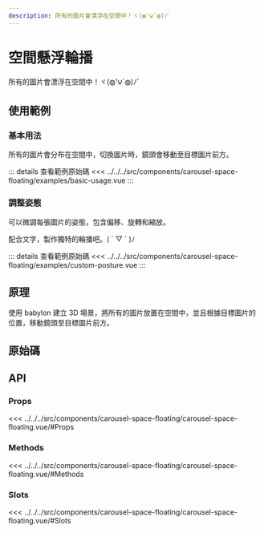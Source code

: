 ```yaml
---
description: 所有的圖片會漂浮在空間中！ヾ(◍'౪`◍)ﾉﾞ
---
```


<script setup>
import SourceLinkList from '../../../src/components/source-link-list.vue'

import BasicUsage from '../../../src/components/carousel-space-floating/examples/basic-usage.vue'
import CustomPosture from '../../../src/components/carousel-space-floating/examples/custom-posture.vue'
</script>

# 空間懸浮輪播 <Badge type="info" text="carousel" />

所有的圖片會漂浮在空間中！ヾ(◍'౪`◍)ﾉﾞ

## 使用範例

### 基本用法

所有的圖片會分布在空間中，切換圖片時，鏡頭會移動至目標圖片前方。

<basic-usage class="h-[60vh]"/>

::: details 查看範例原始碼
<<< ../../../src/components/carousel-space-floating/examples/basic-usage.vue
:::

### 調整姿態

可以微調每張圖片的姿態，包含偏移、旋轉和縮放。

配合文字，製作獨特的輪播吧。( ´ ▽ ` )ﾉ

<custom-posture />

::: details 查看範例原始碼
<<< ../../../src/components/carousel-space-floating/examples/custom-posture.vue
:::

## 原理

使用 babylon 建立 3D 場景，將所有的圖片放置在空間中，並且根據目標圖片的位置，移動鏡頭至目標圖片前方。

## 原始碼

<source-link-list name="carousel-space-floating"/>

## API

### Props

<<< ../../../src/components/carousel-space-floating/carousel-space-floating.vue/#Props

### Methods

<<< ../../../src/components/carousel-space-floating/carousel-space-floating.vue/#Methods

### Slots

<<< ../../../src/components/carousel-space-floating/carousel-space-floating.vue/#Slots
